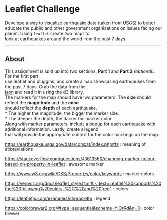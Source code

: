 # Leaflet Challenge

Develope a way to visualize earthquake data (taken from [USGS](https://earthquake.usgs.gov/earthquakes/feed/v1.0/geojson.php)) to better educate the public and other government organizations on issues facing our planet. Using `leaflet` create two maps to  
look at earthquakes around the world from the past 7 days. 

---

## About 

This assignment is split up into two sections. **Part 1** and **Part 2** *(optional)*. For the first part,    
use leaflet and pluggins, and create a map showcasing earthqaukes from the past 7 days. Grab the data from the    
[json](https://earthquake.usgs.gov/earthquakes/feed/v1.0/summary/all_day.geojson) and read it in using the d3 library.     
The markers for the map should have two parameters. The **size** should reflect the **magnitude** and the **color**    
should reflect the **depth** of each earthquake.      
     * The higher the magnitude, the bigger the marker size.    
     * The deeper the depth, the darker the marker color.   
Along with marker parameters, include a popup for each earthquake with additional information. Lastly, create a legend    
that will provide the appropriate context for the color markings on the map.   







https://earthquake.usgs.gov/data/comcat/index.php#tz : meaning of abbreviations

https://stackoverflow.com/questions/43613560/changing-marker-colour-based-on-property-in-leaflet : awesome marker

https://www.w3.org/wiki/CSS/Properties/color/keywords : marker colors

https://veroviz.org/docs/leaflet_style.html#:~:text=Leaflet%20supports%20the%20following%20colors,'%2C%20and%20'red'. : colors

https://leafletjs.com/examples/choropleth/ : legend

https://colorbrewer2.org/#type=sequential&scheme=YlOrRd&n=3 : color brewer


